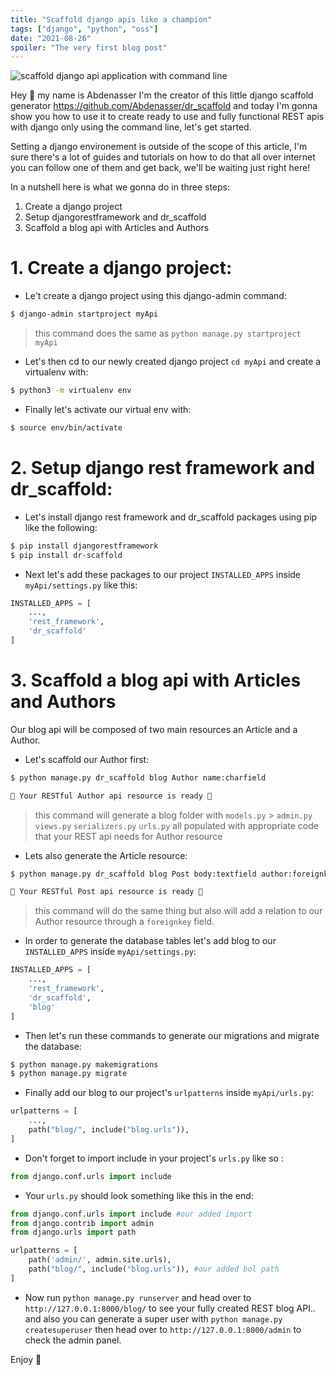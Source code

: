 ```yaml
---
title: "Scaffold django apis like a champion"
tags: ["django", "python", "oss"]
date: "2021-08-26"
spoiler: "The very first blog post"
---
```


![scaffold django api application with command line](https://dev-to-uploads.s3.amazonaws.com/uploads/articles/68vl7f0fy7bbhtym2akf.png)

Hey 👋 my name is Abdenasser I'm the creator of this little django scaffold generator https://github.com/Abdenasser/dr_scaffold and today I'm gonna show you how to use it to create ready to use and fully functional REST apis with django only using the command line, let's get started.

Setting a django environement is outside of the scope of this article, I'm sure there's a lot of guides and tutorials on how to do that all over internet you can follow one of them and get back, we'll be waiting just right here!

In a nutshell here is what we gonna do in three steps:

1. Create a django project
2. Setup djangorestframework and dr_scaffold
3. Scaffold a blog api with Articles and Authors

# 1. Create a django project:

- Le't create a django project using this django-admin command:

```bash
$ django-admin startproject myApi
```

> this command does the same as `python manage.py startproject myApi`

- Let's then cd to our newly created django project `cd myApi` and create a virtualenv with:

```bash
$ python3 -m virtualenv env
```

- Finally let's activate our virtual env with:

```bash
$ source env/bin/activate
```

# 2. Setup django rest framework and dr_scaffold:

- Let's install django rest framework and dr_scaffold packages using pip like the following:

```bash
$ pip install djangorestframework
$ pip install dr-scaffold
```

- Next let's add these packages to our project `INSTALLED_APPS` inside `myApi/settings.py` like this:

```python
INSTALLED_APPS = [
    ...,
    'rest_framework',
    'dr_scaffold'
]
```

# 3. Scaffold a blog api with Articles and Authors

Our blog api will be composed of two main resources an Article and a Author.

- Let's scaffold our Author first:

```bash
$ python manage.py dr_scaffold blog Author name:charfield

🎉 Your RESTful Author api resource is ready 🎉
```

> this command will generate a blog folder with `models.py` > `admin.py` `views.py` `serializers.py` `urls.py` all populated with appropriate code that your REST api needs for Author resource

- Lets also generate the Article resource:

```bash
$ python manage.py dr_scaffold blog Post body:textfield author:foreignkey:Author

🎉 Your RESTful Post api resource is ready 🎉
```

> this command will do the same thing but also will add a relation to our Author resource through a `foreignkey` field.

- In order to generate the database tables let's add blog to our `INSTALLED_APPS` inside `myApi/settings.py`:

```python
INSTALLED_APPS = [
    ...,
    'rest_framework',
    'dr_scaffold',
    'blog'
]
```

- Then let's run these commands to generate our migrations and migrate the database:

```bash
$ python manage.py makemigrations
$ python manage.py migrate
```

- Finally add our blog to our project's `urlpatterns` inside `myApi/urls.py`:

```python
urlpatterns = [
    ...,
    path("blog/", include("blog.urls")),
]
```

- Don't forget to import include in your project's `urls.py` like so :

```python
from django.conf.urls import include
```

- Your `urls.py` should look something like this in the end:

```python
from django.conf.urls import include #our added import
from django.contrib import admin
from django.urls import path

urlpatterns = [
    path('admin/', admin.site.urls),
    path("blog/", include("blog.urls")), #our added bol path
]
```

- Now run `python manage.py runserver` and head over to `http://127.0.0.1:8000/blog/` to see your fully created REST blog API.. and also you can generate a super user with `python manage.py createsuperuser` then head over to `http://127.0.0.1:8000/admin` to check the admin panel.

Enjoy 🎉
